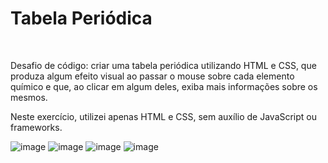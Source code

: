 <h1>Tabela Periódica</h1><br>

Desafio de código: criar uma tabela periódica utilizando HTML e CSS, que produza algum efeito visual ao passar o mouse sobre cada elemento químico e que, ao clicar em algum deles, exiba mais informações sobre os mesmos.

Neste exercício, utilizei apenas HTML e CSS, sem auxílio de JavaScript ou frameworks. 

![image](https://user-images.githubusercontent.com/93226440/179883683-88f38971-5f4a-48a0-b665-5b6dc2696783.png)
![image](https://user-images.githubusercontent.com/93226440/179883797-148aa742-db84-4472-ae77-b448faf12009.png)
![image](https://user-images.githubusercontent.com/93226440/179883894-74f8f7c1-15f7-46ec-8cc7-513e29644b4c.png)
![image](https://user-images.githubusercontent.com/93226440/179883924-585256b3-3ea0-44a5-abe0-a0f5d78362d4.png)

